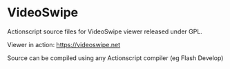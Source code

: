 # VideoSwipe
Actionscript source files for VideoSwipe viewer released under GPL.

Viewer in action: https://videoswipe.net

Source can be compiled using any Actionscript compiler (eg Flash Develop)


